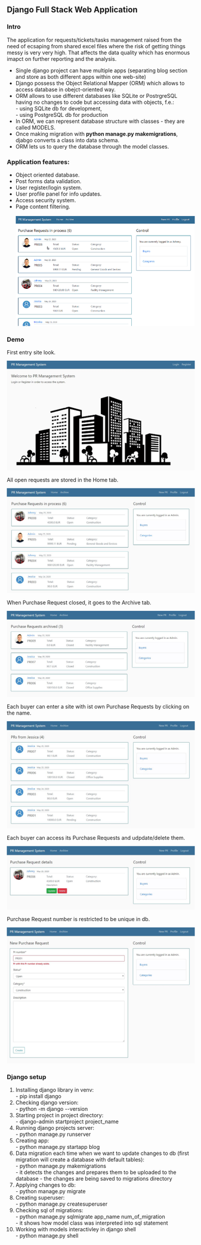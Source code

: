<h2>Django Full Stack Web Application</h2>

<h3>Intro</h3>
<p>The application for requests/tickets/tasks management raised from the need of ecsaping from shared excel files where the risk of getting things messy is very very high. That affects the data quality which has enormous imapct on further reporting and the analysis.</p>

<ul>
 <li>Single django project can have multiple apps (separating blog section and store as both different apps within one web-site)</li>
 <li>Django possess the Object Relational Mapper (ORM) which allows to access database in obejct-oriented way.</li>
 <li>ORM allows to use different databases like SQLite or PostrgreSQL having no changes to code but accessing data with objects, f.e.:
  <br>
  - using SQLite db for development,<br>
  - using PostgreSQL db for production
 </li>
 <li>In ORM, we can represent database structure with classes - they are called MODELS.</li>
 <li>Once making migration with <b>python manage.py makemigrations</b>, djabgo converts a class into data schema.</li>
 <li>ORM lets us to query the database through the model classes.</li>
</ul>

<h3>Application features:</h3>
<ul>
 <li>Object oriented database.</li>
 <li>Post forms data validation.</li>
 <li>User register/login system.</li>
 <li>User profile panel for info updates.</li>
 <li>Access security system.</li>
 <li>Page content filtering.</li>
 <br>
 <img src="images/django.gif">
</ul>


<h3>Demo</h3>
<p>First entry site look.</p>
<img src="images/pr_system.JPG">

<p>All open requests are stored in the Home tab.</p>
<img src="images/pr_home.JPG">

<p>When Purchase Request closed, it goes to the Archive tab.</p>
<img src="images/pr_archive.JPG">

<p>Each buyer can enter a site with ist own Purchase Requests by clicking on the name.</p>
<img src="images/pr_buyer_view.JPG">

<p>Each buyer can access its Purchase Requests and udpdate/delete them.</p>
<img src="images/pr_update.JPG">

<p>Purchase Request number is restricted to be unique in db.</p>
<img src="images/pr_new.JPG">

<h3>Django setup</h3>
<ol>
  <li>Installing django library in venv:
   <br>
   - pip install django
  </li>
  <li>Checking django version:
   <br>
   - python -m django --version
  </li>
  <li>Starting project in project directory:
   <br>
   - django-admin startproject project_name
  </li>
  <li>Running django projects server:
   <br>
   - python manage.py runserver
  </li>
  <li>Creating app:
   <br>
   - python manage.py startapp blog
  </li>
  <li>Data migration each time when we want to update changes to db (first migration will create a database with default tables):
   <br>
   - python manage.py makemigrations<br>
   - it detects the changes and prepares them to be uploaded to the database
   - the changes are being saved to migrations directory
  </li>
  <li>Applying changes to db:
   <br>
   - python manage.py migrate
  </li>
  <li>Creating superuser:
   <br>
   - python manage.py createsuperuser
  </li>
  <li>Checking sql of migrations:
   <br>
   - python manage.py sqlmigrate app_name num_of_migration<br>
   - it shows how model class was interpreted into sql statement
  </li>
  <li>Working with models interactivley in django shell
   <br>
   - python manage.py shell
  </li>
</ol>
